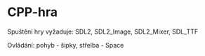 # CPP-hra
Spuštění hry vyžaduje: SDL2, SDL2_Image, SDL2_Mixer, SDL_TTF

Ovládání:
  pohyb - šipky, střelba - Space

